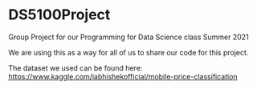 # DS5100Project
Group Project for our Programming for Data Science class Summer 2021

We are using this as a way for all of us to share our code for this project.

The dataset we used can be found here: https://www.kaggle.com/iabhishekofficial/mobile-price-classification